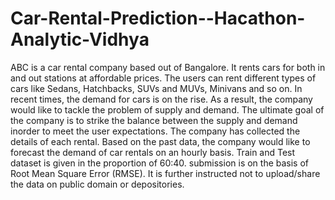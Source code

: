 # Car-Rental-Prediction--Hacathon-Analytic-Vidhya
ABC is a car rental company based out of Bangalore. It rents cars for both in and out stations at affordable prices. The users can rent different types of cars like Sedans, Hatchbacks, SUVs and MUVs, Minivans and so on.  In recent times, the demand for cars is on the rise. As a result, the company would like to tackle the problem of supply and demand. The ultimate goal of the company is to strike the balance between the supply and demand inorder to meet the user expectations.  The company has collected the details of each rental. Based on the past data, the company would like to forecast the demand of car rentals on an hourly basis.  Train and Test dataset is given in the proportion of 60:40. submission is on the basis of Root Mean Square Error (RMSE).  It is further instructed not to upload/share the data on public domain or depositories.
